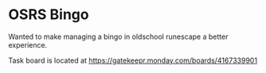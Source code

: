 # OSRS Bingo

Wanted to make managing a bingo in oldschool runescape a better experience.

Task board is located at https://gatekeepr.monday.com/boards/4167339901
